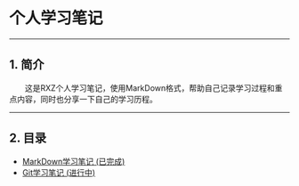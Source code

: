 # 个人学习笔记
---
## 1. 简介

&emsp;&emsp;这是RXZ个人学习笔记，使用MarkDown格式，帮助自己记录学习过程和重点内容，同时也分享一下自己的学习历程。

---
## 2. 目录

+ [MarkDown学习笔记 (已完成)](./MarkDown)
+ [Git学习笔记 (进行中)](./Git)
